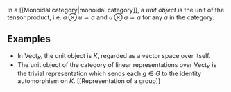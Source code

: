 In a [[Monoidal category|monoidal category]], a _unit object_ is the unit of the tensor product, i.e. $a\otimes u\simeq a$ and $u\otimes a\simeq a$ for any $a$ in the category.

## Examples
- In $\text{Vect}_K$, the unit object is $K$, regarded as a vector space over itself.
- The unit object of the category of linear representations over $\text{Vect}_K$ is the trivial representation which sends each $g\in G$ to the identity automorphism on $K$. [[Representation of a group]]